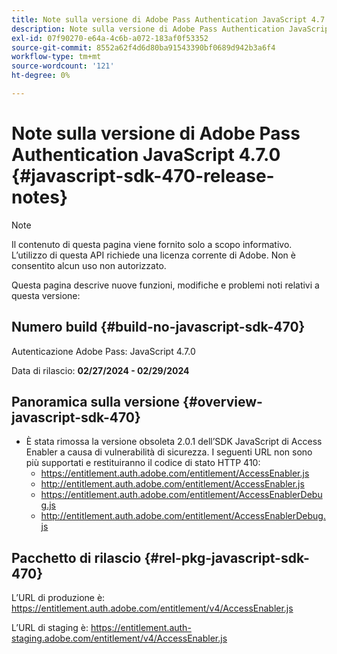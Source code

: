 ```yaml
---
title: Note sulla versione di Adobe Pass Authentication JavaScript 4.7.0
description: Note sulla versione di Adobe Pass Authentication JavaScript 4.7.0
exl-id: 07f90270-e64a-4c6b-a072-183af0f53352
source-git-commit: 8552a62f4d6d80ba91543390bf0689d942b3a6f4
workflow-type: tm+mt
source-wordcount: '121'
ht-degree: 0%

---
```


# Note sulla versione di Adobe Pass Authentication JavaScript 4.7.0 {#javascript-sdk-470-release-notes}

>[!NOTE]
>
>Il contenuto di questa pagina viene fornito solo a scopo informativo. L’utilizzo di questa API richiede una licenza corrente di Adobe. Non è consentito alcun uso non autorizzato.

Questa pagina descrive nuove funzioni, modifiche e problemi noti relativi a questa versione:

## Numero build {#build-no-javascript-sdk-470}

Autenticazione Adobe Pass: JavaScript 4.7.0

Data di rilascio: **02/27/2024 - 02/29/2024**

## Panoramica sulla versione {#overview-javascript-sdk-470}

* È stata rimossa la versione obsoleta 2.0.1 dell’SDK JavaScript di Access Enabler a causa di vulnerabilità di sicurezza.
I seguenti URL non sono più supportati e restituiranno il codice di stato HTTP 410:
   * https://entitlement.auth.adobe.com/entitlement/AccessEnabler.js
   * http://entitlement.auth.adobe.com/entitlement/AccessEnabler.js
   * https://entitlement.auth.adobe.com/entitlement/AccessEnablerDebug.js
   * http://entitlement.auth.adobe.com/entitlement/AccessEnablerDebug.js

## Pacchetto di rilascio {#rel-pkg-javascript-sdk-470}

L’URL di produzione è: https://entitlement.auth.adobe.com/entitlement/v4/AccessEnabler.js

L’URL di staging è: https://entitlement.auth-staging.adobe.com/entitlement/v4/AccessEnabler.js
